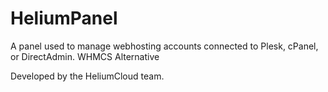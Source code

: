 # HeliumPanel
A panel used to manage webhosting accounts connected to Plesk, cPanel, or DirectAdmin. WHMCS Alternative

Developed by the HeliumCloud team.
